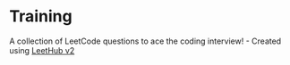 # Training
A collection of LeetCode questions to ace the coding interview! - Created using [LeetHub v2](https://github.com/arunbhardwaj/LeetHub-2.0)
